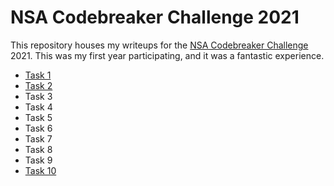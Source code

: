 # NSA Codebreaker Challenge 2021
This repository houses my writeups for the [NSA Codebreaker Challenge](https://nsa-codebreaker.org/home) 2021.  This was my first year participating, and it was a fantastic experience.

- [Task 1](task-1/)
- [Task 2](task-2/)
- Task 3
- Task 4
- Task 5
- Task 6
- Task 7
- Task 8
- Task 9
- [Task 10](task-10/)